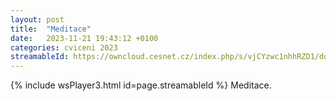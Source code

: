 ```yaml
---
layout: post
title:  "Meditace"
date:   2023-11-21 19:43:12 +0100
categories: cviceni 2023
streamableId: https://owncloud.cesnet.cz/index.php/s/vjCYzwc1nhhRZD1/download
---
```

{% include wsPlayer3.html id=page.streamableId %}
Meditace.